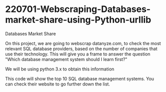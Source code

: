 # 220701-Webscraping-Databases-market-share-using-Python-urllib
Databases Market Share

On this project, we are going to webscrap datanyze.com, to check the most relevant SQL database providers, based on the number of companies that use their technology. This will give you a frame to answer the question "Which database management system should I learn first?"

We will be using python 3.x to obtain this information

This code will show the top 10 SQL database management systems. You can check their website to go further down the list.
